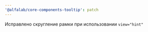 ```yaml
---
'@alfalab/core-components-tooltip': patch
---
```


Исправлено скругление рамки при использовании `view="hint"`
